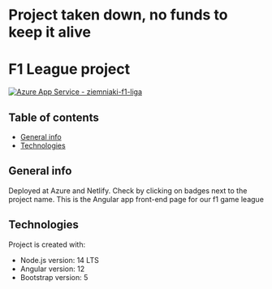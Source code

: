 # Project taken down, no funds to keep it alive
# F1 League project
[![Azure App Service - ziemniaki-f1-liga](https://github.com/mdabrowski25/f1-league-project-front/actions/workflows/master_ziemniaki-f1-liga.yml/badge.svg)](https://github.com/mdabrowski25/f1-league-project-front/actions/workflows/master_ziemniaki-f1-liga.yml)

## Table of contents
* [General info](#general-info)
* [Technologies](#technologies)

## General info
Deployed at Azure and Netlify. Check by clicking on badges next to the project name.
This is the Angular app front-end page for our f1 game league

## Technologies
Project is created with:
* Node.js version: 14 LTS
* Angular version: 12
* Bootstrap version: 5

